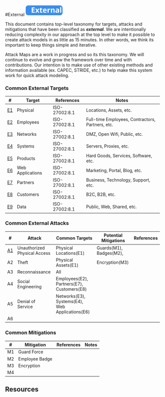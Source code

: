 
#External
![External](../../../_images/external.svg)

This document contains top-level taxonomy for targets, attacks and mitigations that have been classified as ***external***.  We are intentionally reducing complexity in our approach at the top level to make it possible to create attack models in as little as 15 minutes. In other words, we think its important to keep things simple and iterative.

Attack Maps are a work in progress and so its this taxonomy.  We will continue to evolve and grow the framework over time and with contributions.  Our intention is to make use of other existing methods and information available (ex. CAPEC, STRIDE, etc.) to help make this system work for quick attack modeling.

### Common External Targets

| # | Target| References |Notes|
|---|-------|------------|-----|
|[E1](E1-Physical/README.md)|Physical|ISO-27002:8.1|Locations, Assets, etc.|
|[E2](E2-Employees/README.md)|Employees|ISO-27002:8.1|Full-time Employees, Contractors, Partners, etc.|
|[E3](E3-Networks/README.md)|Networks|ISO-27002:8.1|DMZ, Open Wifi, Public, etc.|
|[E4](E4-Systems/README.md)|Systems|ISO-27002:8.1|Servers, Proxies, etc.|
|[E5](E5-Products/README.md)|Products|ISO-27002:8.1|Hard Goods, Services, Software, etc.|
|[E6](E6-Web-Applications/README.md)|Web Applications|ISO-27002:8.1|Marketing, Portal, Blog, etc.|
|[E7](E7-Partners/README.md)|Partners|ISO-27002:8.1|Business, Technology, Support, etc.|
|[E8](E8-Customers/README.md)|Customers|ISO-27002:8.1|B2C, B2B, etc.|
|[E9](E9-Data/README.md)|Data|ISO-27002:8.1|Public, Web, Shared, etc.|

### Common External Attacks 

| # |Attack|Common Targets|Potential Mitigations|References|
|---|------|--------------|---------------------|----------|
|[A1](../../../patterns/attack/A1-Unauthorized-Physical-Access.md)|Unauthorized Physical Access|Physical Locations(E1)|Guards(M1), Badges(M2), ||
|A2|Theft|Physical Assets(E1)|Encryption(M3)||
|A3|Reconnaissance|All|||
|A4|Social Engineering|Employees(E2), Partners(E7), Customers(E8)|||
|A5|Denial of Service|Networks(E3), Systems(E4), Web Applications(E6)|||
|A6|||||


### Common Mitigations 

|#|Mitigation|References|Notes|
|---|----------|----------|----|
|M1|Guard Force|||
|M2|Employee Badge|||
|M3|Encryption|||
|M4||||



## Resources



